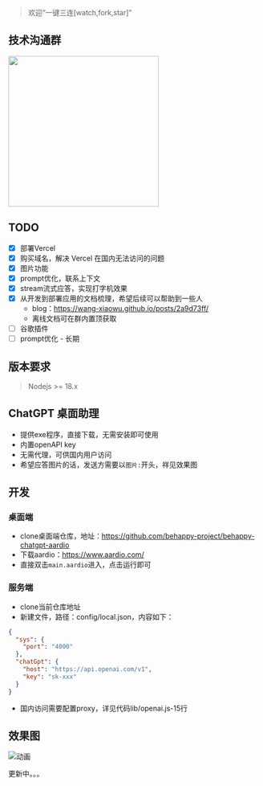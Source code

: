 > 欢迎“一键三连[watch,fork,star]”
## 技术沟通群
<img src="https://raw.githubusercontent.com/wang-xiaowu/picture_repository/master/behappy_group.jpg" width="300px">

## TODO
- [x] 部署Vercel
- [x] 购买域名，解决 Vercel 在国内无法访问的问题
- [x] 图片功能
- [x] prompt优化，联系上下文
- [x] stream流式应答，实现打字机效果
- [x] 从开发到部署应用的文档梳理，希望后续可以帮助到一些人
  - blog：https://wang-xiaowu.github.io/posts/2a9d73ff/
  - 离线文档可在群内置顶获取
- [ ] 谷歌插件
- [ ] prompt优化 - 长期

## 版本要求
> Nodejs >= 18.x

## ChatGPT 桌面助理
- 提供exe程序，直接下载，无需安装即可使用
- 内置openAPI key
- 无需代理，可供国内用户访问
- 希望应答图片的话，发送方需要以`图片:`开头，祥见效果图

## 开发
### 桌面端
- clone桌面端仓库，地址：https://github.com/behappy-project/behappy-chatgpt-aardio
- 下载aardio：https://www.aardio.com/
- 直接双击`main.aardio`进入，点击运行即可


### 服务端
- clone当前仓库地址
- 新建文件，路径：config/local.json，内容如下：
```json
{
  "sys": {
    "port": "4000"
  },
  "chatGpt": {
    "host": "https://api.openai.com/v1",
    "key": "sk-xxx"
  }
}
```
- 国内访问需要配置proxy，详见代码lib/openai.js-15行


## 效果图
![动画](https://user-images.githubusercontent.com/44340137/230083471-7e5d8506-a680-44bf-b4ff-9de4498bc238.gif)



更新中。。。

